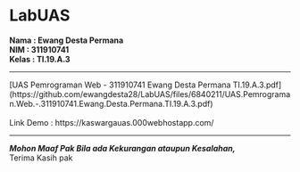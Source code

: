 # LabUAS

<b>Nama : Ewang Desta Permana <br>
  NIM : 311910741 <br>
  Kelas : TI.19.A.3 </b>
<tr><hr>
  [UAS Pemrograman Web - 311910741 Ewang Desta Permana TI.19.A.3.pdf](https://github.com/ewangdesta28/LabUAS/files/6840211/UAS.Pemrograman.Web.-.311910741.Ewang.Desta.Permana.TI.19.A.3.pdf) <br>
  <br>
  Link Demo : https://kaswargauas.000webhostapp.com/
  <br>
  <hr>
  <b><i> Mohon Maaf Pak Bila ada Kekurangan ataupun Kesalahan,</i></b><br>
  Terima Kasih pak
  
